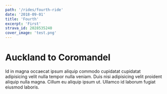 ```yaml
---
path: '/rides/fourth-ride'
date: '2018-09-01'
title: 'Fourth'
excerpt: 'First'
strava_id: 2028535240
cover_image: 'test.png'
---
```


# Auckland to Coromandel

Id in magna occaecat ipsum aliquip commodo cupidatat cupidatat adipisicing velit nulla tempor nulla veniam. Duis nisi adipisicing velit proident aliquip nulla magna. Cillum eu aliquip ipsum ut. Ullamco id laborum fugiat eiusmod laboris.
